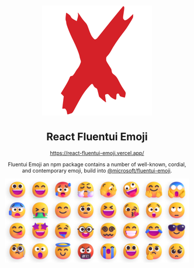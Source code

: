 <div align="center">
  <img src="https://raw.githubusercontent.com/MKAbuMattar/react-fluentui-emoji/main/assets/logo.svg" alt="@MKAbuMattar/react-fluentui-emoji"/>

  <h1>React Fluentui Emoji</h1>

  <a href="https://react-fluentui-emoji.vercel.app/">https://react-fluentui-emoji.vercel.app/</a>

  <p>Fluentui Emoji an npm package contains a number of well-known, cordial, and contemporary emoji, build into <a href="https://github.com/microsoft/fluentui-emoji">@microsoft/fluentui-emoji</a>.</p>

  <img src="https://raw.githubusercontent.com/MKAbuMattar/react-fluentui-emoji/main/assets/banner.webp" alt="@MKAbuMattar/react-fluentui-emoji Banner"/>
</div>

